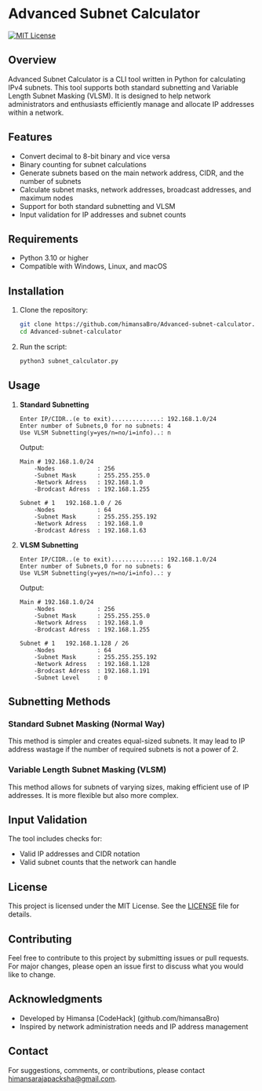 # Advanced Subnet Calculator

[![MIT License](https://img.shields.io/badge/license-MIT-blue.svg)](https://opensource.org/licenses/MIT)

## Overview

Advanced Subnet Calculator is a CLI tool written in Python for calculating IPv4 subnets. This tool supports both standard subnetting and Variable Length Subnet Masking (VLSM). It is designed to help network administrators and enthusiasts efficiently manage and allocate IP addresses within a network.

## Features

- Convert decimal to 8-bit binary and vice versa
- Binary counting for subnet calculations
- Generate subnets based on the main network address, CIDR, and the number of subnets
- Calculate subnet masks, network addresses, broadcast addresses, and maximum nodes
- Support for both standard subnetting and VLSM
- Input validation for IP addresses and subnet counts

## Requirements

- Python 3.10 or higher
- Compatible with Windows, Linux, and macOS

## Installation

1. Clone the repository:
    ```bash
    git clone https://github.com/himansaBro/Advanced-subnet-calculator.git
    cd Advanced-subnet-calculator
    ```

2. Run the script:
    ```bash
    python3 subnet_calculator.py
    ```

## Usage

1. **Standard Subnetting**
    ```plaintext
    Enter IP/CIDR..(e to exit)..............: 192.168.1.0/24
    Enter number of Subnets,0 for no subnets: 4
    Use VLSM Subnetting(y=yes/n=no/i=info)..: n
    ```

    Output:
    ```plaintext
    Main # 192.168.1.0/24
        -Nodes            : 256
        -Subnet Mask      : 255.255.255.0
        -Network Adress   : 192.168.1.0
        -Brodcast Adress  : 192.168.1.255 

    Subnet # 1 	 192.168.1.0 / 26
        -Nodes            : 64
        -Subnet Mask      : 255.255.255.192
        -Network Adress   : 192.168.1.0
        -Brodcast Adress  : 192.168.1.63 
    ```

2. **VLSM Subnetting**
    ```plaintext
    Enter IP/CIDR..(e to exit)..............: 192.168.1.0/24
    Enter number of Subnets,0 for no subnets: 6
    Use VLSM Subnetting(y=yes/n=no/i=info)..: y
    ```

    Output:
    ```plaintext
    Main # 192.168.1.0/24
        -Nodes            : 256
        -Subnet Mask      : 255.255.255.0
        -Network Adress   : 192.168.1.0
        -Brodcast Adress  : 192.168.1.255 

    Subnet # 1 	 192.168.1.128 / 26
        -Nodes            : 64
        -Subnet Mask      : 255.255.255.192
        -Network Adress   : 192.168.1.128
        -Brodcast Adress  : 192.168.1.191
        -Subnet Level     : 0 
    ```

## Subnetting Methods

### Standard Subnet Masking (Normal Way)
This method is simpler and creates equal-sized subnets. It may lead to IP address wastage if the number of required subnets is not a power of 2.

### Variable Length Subnet Masking (VLSM)
This method allows for subnets of varying sizes, making efficient use of IP addresses. It is more flexible but also more complex.

## Input Validation

The tool includes checks for:
- Valid IP addresses and CIDR notation
- Valid subnet counts that the network can handle

## License

This project is licensed under the MIT License. See the [LICENSE](LICENSE) file for details.

## Contributing

Feel free to contribute to this project by submitting issues or pull requests. For major changes, please open an issue first to discuss what you would like to change.

## Acknowledgments

- Developed by Himansa [CodeHack] (github.com/himansaBro)
- Inspired by network administration needs and IP address management

## Contact

For suggestions, comments, or contributions, please contact [himansarajapacksha@gmail.com](mailto:himansarajapacksha@gmail.com).

